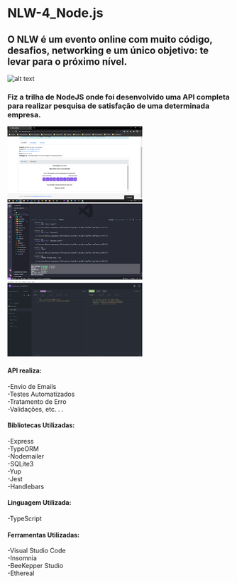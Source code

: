 # NLW-4_Node.js

## O NLW é um evento online com muito código, desafios, networking e um único objetivo: te levar para o próximo nível. ##

![alt text](https://nextlevelweek.com/_next/image?url=%2Fimages%2Fcoding.png&w=640&q=75)

 ### Fiz a trilha de NodeJS onde foi desenvolvido uma API completa para realizar pesquisa de satisfação de uma determinada empresa. ###
 
 <span>
 <img src="https://github.com/ElnatanSouza/NLW-4_Node.js/blob/main/images/Ethereal.png" width="304" />
 <img src="https://github.com/ElnatanSouza/NLW-4_Node.js/blob/main/images/Test.png" width="304" />
 <img src="https://github.com/ElnatanSouza/NLW-4_Node.js/blob/main/images/insomnia.png" width="304"  />
 </span>

#### API realiza: ####

-Envio de Emails <br />
-Testes Automatizados <br /> 
-Tratamento de Erro <br />
-Validações, etc. . . <br />

#### Bibliotecas Utilizadas: ####

-Express <br />
-TypeORM <br />
-Nodemailer <br />
-SQLite3 <br />
-Yup <br />
-Jest <br />
-Handlebars <br />

 #### Linguagem Utilizada: ####

-TypeScript <br />

#### Ferramentas Utilizadas: ####

-Visual Studio Code <br />
-Insomnia <br />
-BeeKepper Studio <br />
-Ethereal <br /> <br />
